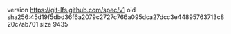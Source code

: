 version https://git-lfs.github.com/spec/v1
oid sha256:45d19f5dbd36f6a2079c2727c766a095dca27dcc3e44895763713c820c7ab701
size 9435
